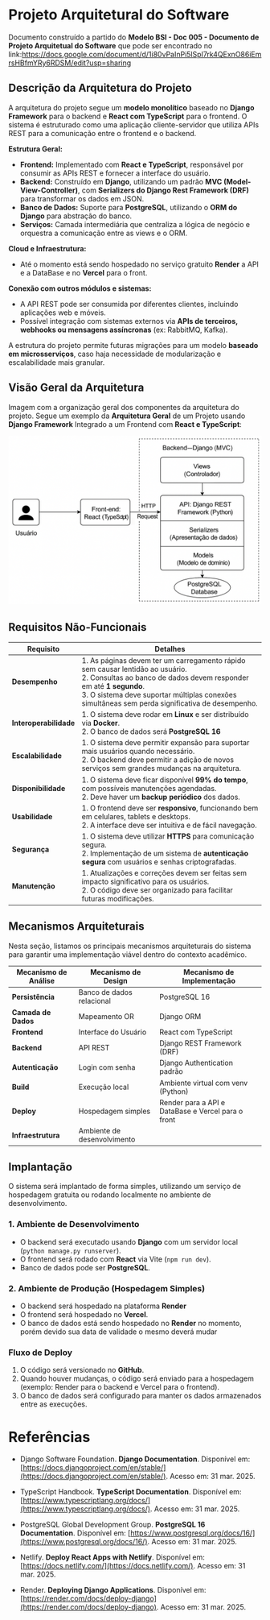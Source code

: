 # Projeto Arquitetural do Software

Documento construído a partido do **Modelo BSI - Doc 005 - Documento de Projeto Arquitetual do Software** que pode ser encontrado no
link:https://docs.google.com/document/d/1i80vPaInPi5lSpI7rk4QExnO86iEmrsHBfmYRy6RDSM/edit?usp=sharing

## Descrição da Arquitetura do Projeto

A arquitetura do projeto segue um **modelo monolítico** baseado no **Django Framework** para o backend e **React com TypeScript** para o frontend. O sistema é estruturado como uma aplicação cliente-servidor que utiliza APIs REST para a comunicação entre o frontend e o backend.  

**Estrutura Geral:**  
- **Frontend:** Implementado com **React e TypeScript**, responsável por consumir as APIs REST e fornecer a interface do usuário.  
- **Backend:** Construído em **Django**, utilizando um padrão **MVC (Model-View-Controller)**, com **Serializers do Django Rest Framework (DRF)** para transformar os dados em JSON.  
- **Banco de Dados:** Suporte para **PostgreSQL**, utilizando o **ORM do Django** para abstração do banco.  
- **Serviços:** Camada intermediária que centraliza a lógica de negócio e orquestra a comunicação entre as views e o ORM.  

**Cloud e Infraestrutura:**  
   - Até o momento está sendo hospedado no serviço gratuito **Render** a API e a DataBase e no **Vercel** para o front.

**Conexão com outros módulos e sistemas:**  
   - A API REST pode ser consumida por diferentes clientes, incluindo aplicações web e móveis.  
   - Possível integração com sistemas externos via **APIs de terceiros, webhooks ou mensagens assíncronas** (ex: RabbitMQ, Kafka).  

A estrutura do projeto permite futuras migrações para um modelo **baseado em microsserviços**, caso haja necessidade de modularização e escalabilidade mais granular.  

## Visão Geral da Arquitetura

Imagem com a organização geral dos componentes da arquitetura do projeto. Segue um exemplo da **Arquitetura Geral** de um Projeto usando **Django Framework** Integrado a um Frontend com **React e TypeScript**:


![Arquitetura Django Projeto](../Imagens/arquiteturaproj1.png)

## Requisitos Não-Funcionais  

| **Requisito**        | **Detalhes** |
|----------------------|-------------|
| **Desempenho**       | 1. As páginas devem ter um carregamento rápido sem causar lentidão ao usuário.<br /> 2. Consultas ao banco de dados devem responder em até **1 segundo**.<br /> 3. O sistema deve suportar múltiplas conexões simultâneas sem perda significativa de desempenho. |
| **Interoperabilidade** | 1. O sistema deve rodar em **Linux** e ser distribuído via **Docker**.<br /> 2. O banco de dados será **PostgreSQL 16**|
| **Escalabilidade**   | 1. O sistema deve permitir expansão para suportar mais usuários quando necessário.<br /> 2. O backend deve permitir a adição de novos serviços sem grandes mudanças na arquitetura. |
| **Disponibilidade**  | 1. O sistema deve ficar disponível **99% do tempo**, com possíveis manutenções agendadas.<br /> 2. Deve haver um **backup periódico** dos dados. |
| **Usabilidade**      | 1. O frontend deve ser **responsivo**, funcionando bem em celulares, tablets e desktops.<br /> 2. A interface deve ser intuitiva e de fácil navegação. |
| **Segurança**        | 1. O sistema deve utilizar **HTTPS** para comunicação segura.<br /> 2. Implementação de um sistema de **autenticação segura** com usuários e senhas criptografadas. |
| **Manutenção**       | 1. Atualizações e correções devem ser feitas sem impacto significativo para os usuários.<br /> 2. O código deve ser organizado para facilitar futuras modificações. |

## Mecanismos Arquiteturais  

Nesta seção, listamos os principais mecanismos arquiteturais do sistema para garantir uma implementação viável dentro do contexto acadêmico.  

| **Mecanismo de Análise** | **Mecanismo de Design**         | **Mecanismo de Implementação**    |
|-------------------------|--------------------------------|----------------------------------|
| **Persistência**       | Banco de dados relacional      | PostgreSQL 16 |
| **Camada de Dados**    | Mapeamento OR                  | Django ORM |
| **Frontend**          | Interface do Usuário           | React com TypeScript|
| **Backend**           | API REST                       | Django REST Framework (DRF) |
| **Autenticação**      | Login com senha                | Django Authentication padrão |
| **Build**            | Execução local                  | Ambiente virtual com venv (Python) |
| **Deploy**           | Hospedagem simples              | Render para a API e DataBase e Vercel para o front |
| **Infraestrutura**   | Ambiente de desenvolvimento     |  |


## Implantação  

O sistema será implantado de forma simples, utilizando um serviço de hospedagem gratuita ou rodando localmente no ambiente de desenvolvimento.  

### **1. Ambiente de Desenvolvimento**  
- O backend será executado usando **Django** com um servidor local (`python manage.py runserver`).  
- O frontend será rodado com **React** via Vite (`npm run dev`).  
- Banco de dados pode ser **PostgreSQL**.

### **2. Ambiente de Produção (Hospedagem Simples)**  
- O backend será hospedado na plataforma **Render**  
- O frontend será hospedado no **Vercel**.  
- O banco de dados está sendo hospedado no **Render** no momento, porém devido sua data de validade o mesmo deverá mudar

### **Fluxo de Deploy**  
1. O código será versionado no **GitHub**.  
2. Quando houver mudanças, o código será enviado para a hospedagem (exemplo: Render para o backend e Vercel para o frontend).  
3. O banco de dados será configurado para manter os dados armazenados entre as execuções.  


# Referências  

- Django Software Foundation. **Django Documentation**. Disponível em: [https://docs.djangoproject.com/en/stable/](https://docs.djangoproject.com/en/stable/). Acesso em: 31 mar. 2025.  

- TypeScript Handbook. **TypeScript Documentation**. Disponível em: [https://www.typescriptlang.org/docs/](https://www.typescriptlang.org/docs/). Acesso em: 31 mar. 2025.  

- PostgreSQL Global Development Group. **PostgreSQL 16 Documentation**. Disponível em: [https://www.postgresql.org/docs/16/](https://www.postgresql.org/docs/16/). Acesso em: 31 mar. 2025.  


- Netlify. **Deploy React Apps with Netlify**. Disponível em: [https://docs.netlify.com/](https://docs.netlify.com/). Acesso em: 31 mar. 2025.  

- Render. **Deploying Django Applications**. Disponível em: [https://render.com/docs/deploy-django](https://render.com/docs/deploy-django). Acesso em: 31 mar. 2025.  





